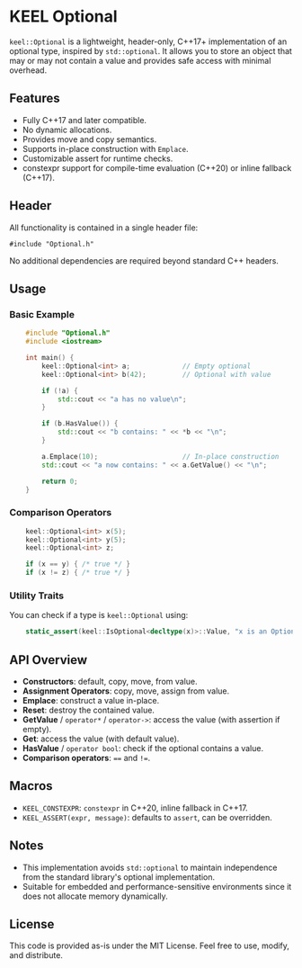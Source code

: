 # KEEL Optional

`keel::Optional` is a lightweight, header-only, C++17+ implementation of an optional type, inspired by `std::optional`. It allows you to store an object that may or may not contain a value and provides safe access with minimal overhead.

## Features

- Fully C++17 and later compatible.
- No dynamic allocations.
- Provides move and copy semantics.
- Supports in-place construction with `Emplace`.
- Customizable assert for runtime checks.
- constexpr support for compile-time evaluation (C++20) or inline fallback (C++17).

## Header

All functionality is contained in a single header file:

    #include "Optional.h"

No additional dependencies are required beyond standard C++ headers.

## Usage

### Basic Example
```cpp
    #include "Optional.h"
    #include <iostream>

    int main() {
        keel::Optional<int> a;             // Empty optional
        keel::Optional<int> b(42);         // Optional with value

        if (!a) {
            std::cout << "a has no value\n";
        }

        if (b.HasValue()) {
            std::cout << "b contains: " << *b << "\n";
        }

        a.Emplace(10);                     // In-place construction
        std::cout << "a now contains: " << a.GetValue() << "\n";

        return 0;
    }
```
### Comparison Operators
```cpp
    keel::Optional<int> x(5);
    keel::Optional<int> y(5);
    keel::Optional<int> z;

    if (x == y) { /* true */ }
    if (x != z) { /* true */ }
```
### Utility Traits

You can check if a type is `keel::Optional` using:
```cpp
    static_assert(keel::IsOptional<decltype(x)>::Value, "x is an Optional");
```
## API Overview

- **Constructors**: default, copy, move, from value.
- **Assignment Operators**: copy, move, assign from value.
- **Emplace**: construct a value in-place.
- **Reset**: destroy the contained value.
- **GetValue** / `operator*` / `operator->`: access the value (with assertion if empty).
- **Get**: access the value (with default value).
- **HasValue** / `operator bool`: check if the optional contains a value.
- **Comparison operators**: `==` and `!=`.

## Macros

- `KEEL_CONSTEXPR`: `constexpr` in C++20, inline fallback in C++17.
- `KEEL_ASSERT(expr, message)`: defaults to `assert`, can be overridden.

## Notes

- This implementation avoids `std::optional` to maintain independence from the standard library's optional implementation.
- Suitable for embedded and performance-sensitive environments since it does not allocate memory dynamically.

## License

This code is provided as-is under the MIT License. Feel free to use, modify, and distribute.
